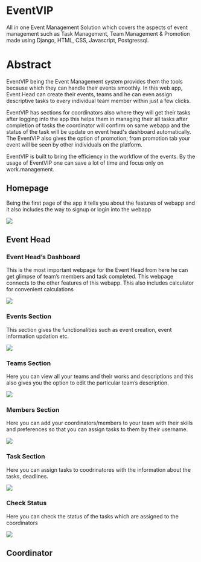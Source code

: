 # EventVIP

All in one Event Management Solution which covers the aspects of event management such as Task Management, Team Management & Promotion made using Django, HTML, CSS, Javascript, Postgressql.

# Abstract

EventVIP being the Event Management system provides them the tools because which they can handle their events smoothly. In this web app, Event Head can create their events, teams and he can even assign descriptive tasks to every individual team member within just a few clicks.

EventVIP has sections for coordinators also where they will get their tasks after logging into the app this helps them in managing their all tasks after completion of tasks the coordinator will confirm on same webapp and the status of the task will be update on event head's dashboard automatically. The EventVIP also gives the option of promotion; from promotion tab your event will be seen by other individuals on the platform.

EventVIP is built to bring the efficiency in the workflow of the events. By the usage of EventVIP one can save a lot of time and focus only on work.management.

## Homepage

Being the first page of the app it tells you about the features of webapp and it also includes the way to signup or login into the webapp

<img src="Project Screenshots/Home.png">

## Event Head

### Event Head’s Dashboard

This is the most important webpage for the Event Head from here he can get glimpse of team’s members and task completed. This webpage connects to the other features of this webapp. This also includes calculator for convenient calculations

<img src="Project Screenshots/Dashboard-Leader.jpg">

### Events Section

This section gives the functionalities such as event creation, event information updation etc.

<img src="Project Screenshots/Creating Events.jpg">

### Teams Section

Here you can view all your teams and their works and descriptions and this also gives you the option to edit the particular team’s description.

<img src="Project Screenshots/MyTeams.jpg">

### Members Section

Here you can add your coordinators/members to your team with their skills and preferences so that you can assign tasks to them by their username.

<img src="Project Screenshots/Members.jpg">

### Task Section

Here you can assign tasks to coodrinatores with the information about the tasks, deadlines.

<img src="Project Screenshots/Tasks.png">

### Check Status

Here you can check the status of the tasks which are assigned to the coordinators

<img src="Project Screenshots/CheckTasks.jpg">

## Coordinator
